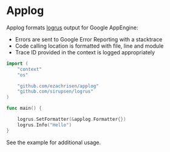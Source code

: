 # Applog

Applog formats [logrus](https://github.com/sirupsen/logrus) output for Google AppEngine:
- Errors are sent to Google Error Reporting with a stacktrace
- Code calling location is formatted with file, line and module
- Trace ID provided in the context is logged appropriately


```go 
import (
	"context"
	"os"

	"github.com/ezachrisen/applog"
	"github.com/sirupsen/logrus"
)

func main() {

	logrus.SetFormatter(&applog.Formatter{})
	logrus.Info("Hello")
}
```

See the example for additional usage. 


